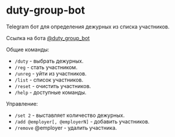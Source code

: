 # duty-group-bot
Telegram бот для определения дежурных из списка участников.

Ссылка на бота [@duty_group_bot](https://t.me/duty_group_bot)

Общие команды:
- `/duty` - выбрать дежурных.
- `/reg` - стать участником.
- `/unreg` - уйти из участников.
- `/list` - список участников.
- `/reset` - очистить участников.
- `/help` - доступные команды.

Управление:
- `/set 2` - выставляет количество дежурных.
- `/add @employer[, @employerN]` - добавить участников.
- `/remove` @employer - удалить участника.
